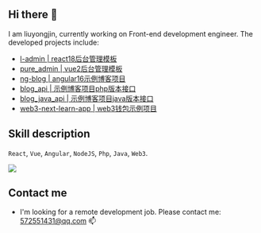 ## Hi there 👋

I am liuyongjin, currently working on Front-end development engineer. The developed projects include:

- [l-admin | react18后台管理模板](https://github.com/liuyongjin/l-admin)
- [pure_admin | vue2后台管理模板](https://github.com/liuyongjin/pure_admin)
- [ng-blog | angular16示例博客项目](https://github.com/liuyongjin/ng-blog)
- [blog_api | 示例博客项目php版本接口](https://github.com/liuyongjin/blog_api)
- [blog_java_api | 示例博客项目java版本接口](https://github.com/liuyongjin/blog_java_api)
- [web3-next-learn-app | web3钱包示例项目](https://github.com/liuyongjin/web3-next-learn-app)

## Skill description

`React`, `Vue`, `Angular`, `NodeJS`, `Php`, `Java`, `Web3`.

<img src="https://github-readme-stats.vercel.app/api?username=liuyongjin&show_icons=true&theme=transparent" /> 

## Contact me
- I'm looking for a remote development job. Please contact me: 572551431@qq.com 📫
